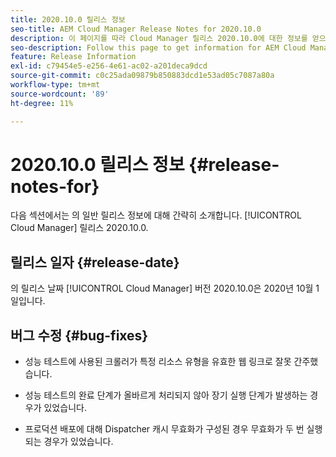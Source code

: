```yaml
---
title: 2020.10.0 릴리스 정보
seo-title: AEM Cloud Manager Release Notes for 2020.10.0
description: 이 페이지를 따라 Cloud Manager 릴리스 2020.10.0에 대한 정보를 얻으십시오
seo-description: Follow this page to get information for AEM Cloud Manager Release 2020.10.0
feature: Release Information
exl-id: c79454e5-e256-4e61-ac02-a201deca9dcd
source-git-commit: c0c25ada09879b850883dcd1e53ad05c7087a80a
workflow-type: tm+mt
source-wordcount: '89'
ht-degree: 11%

---
```


# 2020.10.0 릴리스 정보 {#release-notes-for}

다음 섹션에서는 의 일반 릴리스 정보에 대해 간략히 소개합니다. [!UICONTROL Cloud Manager] 릴리스 2020.10.0.

## 릴리스 일자 {#release-date}

의 릴리스 날짜 [!UICONTROL Cloud Manager] 버전 2020.10.0은 2020년 10월 1일입니다.

## 버그 수정 {#bug-fixes}

* 성능 테스트에 사용된 크롤러가 특정 리소스 유형을 유효한 웹 링크로 잘못 간주했습니다.

* 성능 테스트의 완료 단계가 올바르게 처리되지 않아 장기 실행 단계가 발생하는 경우가 있었습니다.

* 프로덕션 배포에 대해 Dispatcher 캐시 무효화가 구성된 경우 무효화가 두 번 실행되는 경우가 있었습니다.

